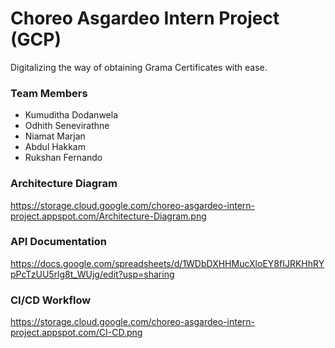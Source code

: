 # Choreo Asgardeo Intern Project (GCP)

Digitalizing the way of obtaining Grama Certificates with ease.

### Team Members<br/>
- Kumuditha Dodanwela<br/>
- Odhith Senevirathne<br/>
- Niamat Marjan<br/>
- Abdul Hakkam<br/>
- Rukshan Fernando<br/>

### Architecture Diagram<br/>
https://storage.cloud.google.com/choreo-asgardeo-intern-project.appspot.com/Architecture-Diagram.png

### API Documentation<br/>
https://docs.google.com/spreadsheets/d/1WDbDXHHMucXloEY8fIJRKHhRYpPcTzUU5rlg8t_WUjg/edit?usp=sharing

### CI/CD Workflow<br/>
https://storage.cloud.google.com/choreo-asgardeo-intern-project.appspot.com/CI-CD.png
